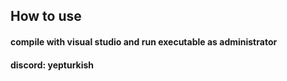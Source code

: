 ## How to use
#### compile with visual studio and run executable as administrator

#### discord: yepturkish
